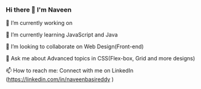 ### Hi there 👋 I'm Naveen
🔭 I’m currently working on 

 🌱 I’m currently learning JavaScript and Java
 
 👯 I’m looking to collaborate on Web Design(Front-end)
 

 💬 Ask me about Advanced topics in CSS(Flex-box, Grid and more designs)
 
 
 📫 How to reach me: Connect with me on LinkedIn (https://linkedin.com/in/naveenbasireddy )

